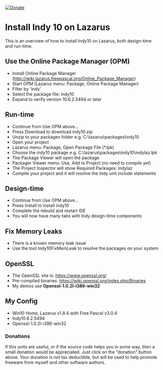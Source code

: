 [![Donate](https://img.shields.io/badge/Donate-PayPal-red.svg)](https://www.paypal.me/JimDreherHome)

# Install Indy 10 on Lazarus

This is an overview of how to install Indy10 on Lazarus, both design-time and run-time.

## Use the Online Package Manager (OPM)
- Install Online Package Manager (http://wiki.lazarus.freepascal.org/Online_Package_Manager)
- Start OPM (Lazarus menu: Package, Online Package Manager)
- Filter by 'indy'
- Select the package file: indy10
- Expand to verify version 10.6.2.5494 or later

## Run-time
- Continue from Use OPM above...
- Press Download to download indy10.zip
- Unzip to your packages folder e.g. C:\lazarus\packages\indy10
- Open your project
- Lazarus menu: Package, Open Package File (*.lpk)
- Choose the indy10 package e.g. C:\lazarus\packages\indy10\indylaz.lpk
- The Package Viewer will open the package
- Packager Viewer menu: Use, Add to Project (no need to compile yet)
- The Project Inspector will show Required Packages: indylaz
- Compile your project and it will resolve the Indy unit include statements

## Design-time
- Continue from Use OPM above...
- Press Install to install indy10
- Complete the rebuild and restart IDE
- You will now have many tabs with Indy design-time components

## Fix Memory Leaks
- There is a known memory leak issue
- Use the tool Indy10FixMemLeak to resolve the packages on your system

## OpenSSL	

- The OpenSSL site is: https://www.openssl.org/
- Pre-compiled binaries: https://wiki.openssl.org/index.php/Binaries
- My demos use **Openssl-1.0.2l-i386-win32**
	
## My Config

- Win10 Home, Lazarus v1.8.4 with Free Pascal v3.0.4
- Indy10.6.2.5494
- Openssl-1.0.2l-i386-win32

### Donations

If this units are useful, or if the source code helps you in some way, then a small donation would be appreciated.  Just click on the "donation" button above.  Your donation is not tax deductible, but will be used to help promote freeware from myself and other software authors.
